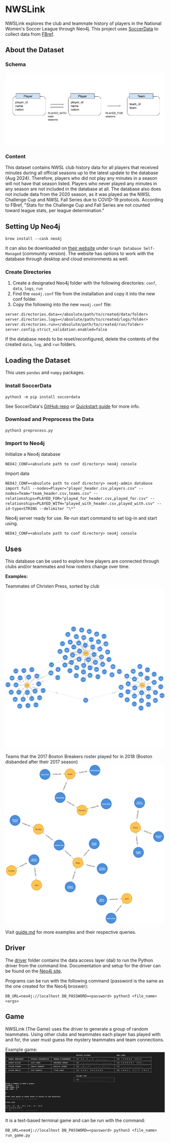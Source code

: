 # NWSLink

NWSLink explores the club and teammate history of players in the National Women's Soccer League through Neo4j. This project uses [SoccerData](https://github.com/probberechts/soccerdata) to collect data from [FBref](https://fbref.com/en/).

## About the Dataset

### Schema

![schema](schema.png)

### Content

This dataset contains NWSL club history data for all players that received minutes during all official seasons up to the latest update to the database (Aug 2024). Therefore, players who did not play any minutes in a season will not have that season listed. Players who never played any minutes in any season are not included in the database at all. The database also does not include data from the 2020 season, as it was played as the NWSL Challenge Cup and NWSL Fall Series due to COVID-19 protocols. According to FBref, "Stats for the Challenge Cup and Fall Series are not counted toward league stats, per league determination."

## Setting Up Neo4j

```
brew install --cask neo4j
```

It can also be downloaded on [their website](https://neo4j.com/deployment-center/) under `Graph Database Self-Managed` (community version). The website has options to work with the database through desktop and cloud environments as well.

### Create Directories

1. Create a designated Neo4j folder with the following directories: `conf`, `data`, `logs`, `run`
2. Find the `neo4j.conf` file from the installation and copy it into the new conf folder.
3. Copy the following into the new `neo4j.conf` file:

```
server.directories.data=</absolute/path/to/created/data/folder>
server.directories.logs=</absolute/path/to/created/logs/folder>
server.directories.run=</absolute/path/to/created/run/folder>
server.config.strict_validation.enabled=false
```

If the database needs to be reset/reconfigured, delete the contents of the created `data`, `log`, and `run` folders.

## Loading the Dataset

This uses `pandas` and `numpy` packages.

### Install SoccerData

```
python3 -m pip install soccerdata
```

See SoccerData's [GitHub repo](https://github.com/probberechts/soccerdata) or [Quickstart guide](https://soccerdata.readthedocs.io/en/latest/intro.html) for more info.

### Download and Preprocess the Data

```
python3 preprocess.py
```

### Import to Neo4j

Initialize a Neo4j database

```
NEO4J_CONF=<absolute path to conf directory> neo4j console
```

Import data

```
NEO4J_CONF=<absolute path to conf directory> neo4j-admin database import full --nodes=Player="player_header.csv,players.csv" --nodes=Team="team_header.csv,teams.csv" --relationships=PLAYED_FOR="played_for_header.csv,played_for.csv" --relationships=PLAYED_WITH="played_with_header.csv,played_with.csv" --id-type=STRING --delimiter "\*"
```

Neo4j server ready for use. Re-run start command to set log-in and start using.

```
NEO4J_CONF=<absolute path to conf directory> neo4j console
```

## Uses

This database can be used to explore how players are connected through clubs and/or teammates and how rosters change over time.

**Examples:**

Teammates of Christen Press, sorted by club
![asdf](/example-images/find-teammates.png)

Teams that the 2017 Boston Breakers roster played for in 2018 (Boston disbanded after their 2017 season)
![asdf](/example-images/dispersal.png)

Visit [guide.md](/guide.md) for more examples and their respective queries.

## Driver

The [driver](./driver/) folder contains the data access layer (dal) to run the Python driver from the command line. Documentation and setup for the driver can be found on the [Neo4j site](https://neo4j.com/docs/api/python-driver/current/).

Programs can be run with the following command (password is the same as the one created for the Neo4j broswer):

```
DB_URL=neo4j://localhost DB_PASSWORD=<password> python3 <file_name> <args>
```

## Game

NWSLink (The Game) uses the driver to generate a group of random teammates. Using other clubs and teammates each player has played with and for, the user must guess the mystery teammates and team connections.

Example game:
![game](/example-images/game.png)

It is a text-based terminal game and can be run with the command:

```
DB_URL=neo4j://localhost DB_PASSWORD=<password> python3 <file_name> run_game.py
```

